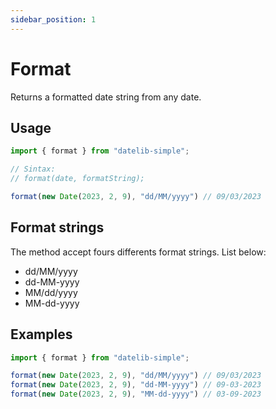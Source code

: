 ```yaml
---
sidebar_position: 1
---
```


# Format

Returns a formatted date string from any date.

## Usage
```javascript
import { format } from "datelib-simple";

// Sintax:
// format(date, formatString);

format(new Date(2023, 2, 9), "dd/MM/yyyy") // 09/03/2023
```

## Format strings

The method accept fours differents format strings. List below:
- dd/MM/yyyy
- dd-MM-yyyy
- MM/dd/yyyy
- MM-dd-yyyy

## Examples
```javascript
import { format } from "datelib-simple";

format(new Date(2023, 2, 9), "dd/MM/yyyy") // 09/03/2023
format(new Date(2023, 2, 9), "dd-MM-yyyy") // 09-03-2023
format(new Date(2023, 2, 9), "MM-dd-yyyy") // 03-09-2023
```

